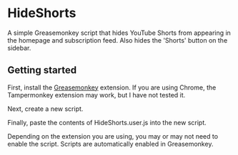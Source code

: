 # HideShorts

A simple Greasemonkey script that hides YouTube Shorts from appearing in the homepage and subscription feed. Also hides the 'Shorts' button on the sidebar.

## Getting started

First, install the [Greasemonkey](https://addons.mozilla.org/en-US/firefox/addon/greasemonkey/) extension. If you are using Chrome, the Tampermonkey extension may work, but I have not tested it.

Next, create a new script.

Finally, paste the contents of HideShorts.user.js into the new script.

Depending on the extension you are using, you may or may not need to enable the script. Scripts are automatically enabled in Greasemonkey.